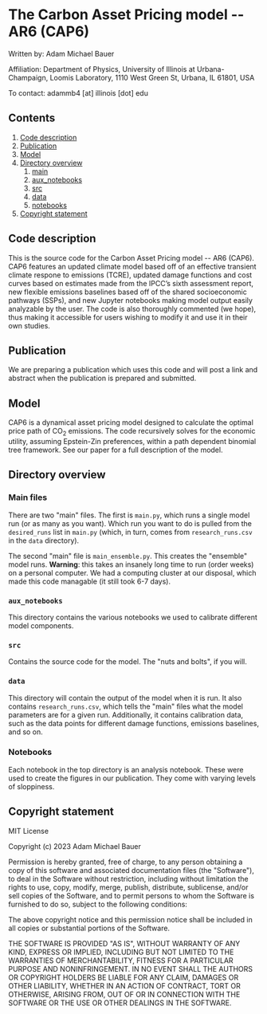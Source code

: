 # The Carbon Asset Pricing model -- AR6 (CAP6)

Written by: Adam Michael Bauer

Affiliation: Department of Physics, University of Illinois at Urbana-Champaign, Loomis Laboratory, 1110 West Green St, Urbana, IL 61801, USA

To contact: adammb4 [at] illinois [dot] edu

## Contents
1. [Code description](#codedesc)
2. [Publication](#pubs)
3. [Model](#model)
4. [Directory overview](#directover)
   1. [main](#main)
   2. [aux_notebooks](#auxnote)
   3. [src](#src)
   4. [data](#data)
   5. [notebooks](#notes)
1. [Copyright statement](#dontgetgot)

## Code description <a name=“codedesc”></a>
This is the source code for the Carbon Asset Pricing model -- AR6 (CAP6). CAP6 features an updated climate model based off of an effective transient climate respone to emissions (TCRE), updated damage functions and cost curves based on estimates made from the IPCC’s sixth assessment report, new flexible emissions baselines based off of the shared socioeconomic pathways (SSPs), and new Jupyter notebooks making model output easily analyzable by the user. The code is also thoroughly commented (we hope), thus making it accessible for users wishing to modify it and use it in their own studies.

## Publication <a name=“pubs”></a>
We are preparing a publication which uses this code and will post a link and abstract when the publication is prepared and submitted.

## Model <a name=“model”></a>
CAP6 is a dynamical asset pricing model designed to calculate the optimal price path of CO<sub>2</sub> emissions. The code recursively solves for the economic utility, assuming Epstein-Zin preferences, within a path dependent binomial tree framework. See our paper for a full description of the model.

## Directory overview <a name=“directover”></a>

### Main files <a name=“main”></a>
There are two "main" files. The first is `main.py`, which runs a single model run (or as many as you want). Which run you want to do is pulled from the `desired_runs` list in `main.py` (which, in turn, comes from `research_runs.csv` in the `data` directory).

The second "main" file is `main_ensemble.py`. This creates the "ensemble" model runs. **Warning**: this takes an insanely long time to run (order weeks) on a personal computer. We had a computing cluster at our disposal, which made this code managable (it still took 6-7 days).

### `aux_notebooks` <a name=“analnote”></a>
This directory contains the various notebooks we used to calibrate different model components.

### `src` <a name=“src”></a>
Contains the source code for the model. The "nuts and bolts", if you will.

### `data`
This directory will contain the output of the model when it is run. It also contains `research_runs.csv`, which tells the "main" files what the model parameters are for a given run. Additionally, it contains calibration data, such as the data points for different damage functions, emissions baselines, and so on.

### Notebooks <a name="notes"></a>
Each notebook in the top directory is an analysis notebook. These were used to create the figures in our publication. They come with varying levels of sloppiness. 

## Copyright statement <a name=“dontgetgot”></a>
MIT License

Copyright (c) 2023 Adam Michael Bauer

Permission is hereby granted, free of charge, to any person obtaining a copy
of this software and associated documentation files (the "Software"), to deal
in the Software without restriction, including without limitation the rights
to use, copy, modify, merge, publish, distribute, sublicense, and/or sell
copies of the Software, and to permit persons to whom the Software is
furnished to do so, subject to the following conditions:

The above copyright notice and this permission notice shall be included in all
copies or substantial portions of the Software.

THE SOFTWARE IS PROVIDED "AS IS", WITHOUT WARRANTY OF ANY KIND, EXPRESS OR
IMPLIED, INCLUDING BUT NOT LIMITED TO THE WARRANTIES OF MERCHANTABILITY,
FITNESS FOR A PARTICULAR PURPOSE AND NONINFRINGEMENT. IN NO EVENT SHALL THE
AUTHORS OR COPYRIGHT HOLDERS BE LIABLE FOR ANY CLAIM, DAMAGES OR OTHER
LIABILITY, WHETHER IN AN ACTION OF CONTRACT, TORT OR OTHERWISE, ARISING FROM,
OUT OF OR IN CONNECTION WITH THE SOFTWARE OR THE USE OR OTHER DEALINGS IN THE
SOFTWARE.


